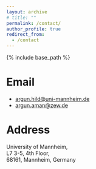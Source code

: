 ```yaml
---
layout: archive
# title: ""
permalink: /contact/
author_profile: true
redirect_from:
  - /contact
---
```


{% include base_path %}

Email
======
- argun.hild@uni-mannheim.de
- argun.aman@zew.de


Address
======
University of Mannheim, <br> L7 3-5, 4th Floor, <br> 68161, Mannheim, Germany

